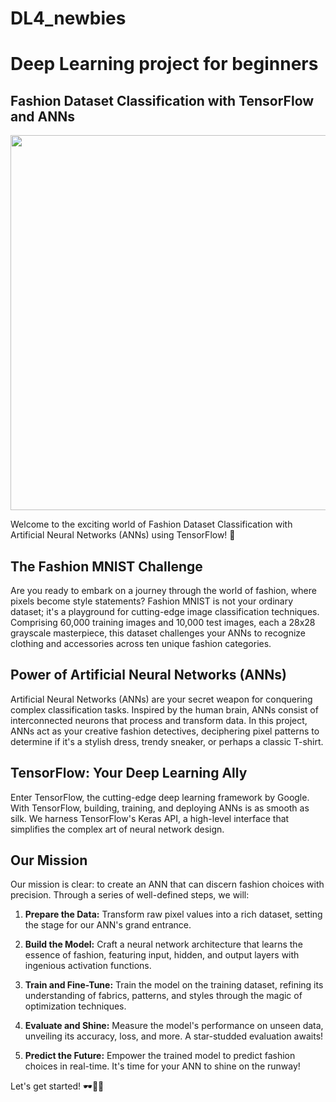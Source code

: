 # DL4_newbies
# Deep Learning project for beginners

## Fashion Dataset Classification with TensorFlow and ANNs

<p align="center">
  <img width="600" src="https://images.unsplash.com/photo-1600670468934-d75b9e85ad5e">
</p>

Welcome to the exciting world of Fashion Dataset Classification with Artificial Neural Networks (ANNs) using TensorFlow! 🚀

## The Fashion MNIST Challenge

Are you ready to embark on a journey through the world of fashion, where pixels become style statements? Fashion MNIST is not your ordinary dataset; it's a playground for cutting-edge image classification techniques. Comprising 60,000 training images and 10,000 test images, each a 28x28 grayscale masterpiece, this dataset challenges your ANNs to recognize clothing and accessories across ten unique fashion categories.

## Power of Artificial Neural Networks (ANNs)

Artificial Neural Networks (ANNs) are your secret weapon for conquering complex classification tasks. Inspired by the human brain, ANNs consist of interconnected neurons that process and transform data. In this project, ANNs act as your creative fashion detectives, deciphering pixel patterns to determine if it's a stylish dress, trendy sneaker, or perhaps a classic T-shirt.

## TensorFlow: Your Deep Learning Ally

Enter TensorFlow, the cutting-edge deep learning framework by Google. With TensorFlow, building, training, and deploying ANNs is as smooth as silk. We harness TensorFlow's Keras API, a high-level interface that simplifies the complex art of neural network design.

## Our Mission

Our mission is clear: to create an ANN that can discern fashion choices with precision. Through a series of well-defined steps, we will:

1. **Prepare the Data:** Transform raw pixel values into a rich dataset, setting the stage for our ANN's grand entrance.

2. **Build the Model:** Craft a neural network architecture that learns the essence of fashion, featuring input, hidden, and output layers with ingenious activation functions.

3. **Train and Fine-Tune:** Train the model on the training dataset, refining its understanding of fabrics, patterns, and styles through the magic of optimization techniques.

4. **Evaluate and Shine:** Measure the model's performance on unseen data, unveiling its accuracy, loss, and more. A star-studded evaluation awaits!

5. **Predict the Future:** Empower the trained model to predict fashion choices in real-time. It's time for your ANN to shine on the runway!

Let's get started! 🕶️👠👗
